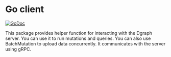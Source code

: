 # Go client

[![GoDoc](https://godoc.org/gopkg.in/adibiarsotp/dgraph.v0/client?status.svg)](https://godoc.org/gopkg.in/adibiarsotp/dgraph.v0/client)

This package provides helper function for interacting with the Dgraph server.
You can use it to run mutations and queries. You can also use BatchMutation
to upload data concurrently. It communicates with the server using gRPC.
